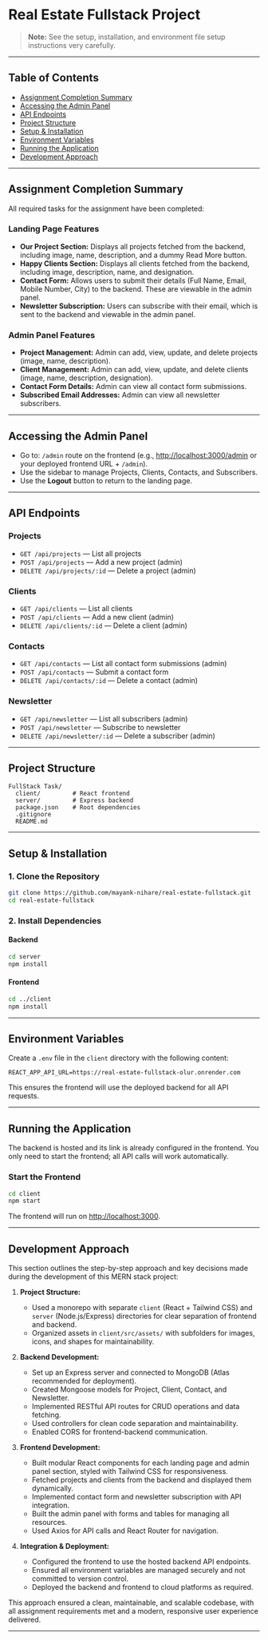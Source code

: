 # Real Estate Fullstack Project

> **Note:** See the setup, installation, and environment file setup instructions very carefully.

---

## Table of Contents

- [Assignment Completion Summary](#assignment-completion-summary)
- [Accessing the Admin Panel](#accessing-the-admin-panel)
- [API Endpoints](#api-endpoints)
- [Project Structure](#project-structure)
- [Setup & Installation](#setup--installation)
- [Environment Variables](#environment-variables)
- [Running the Application](#running-the-application)
- [Development Approach](#development-approach)

---

## Assignment Completion Summary

All required tasks for the assignment have been completed:

### Landing Page Features
- **Our Project Section:** Displays all projects fetched from the backend, including image, name, description, and a dummy Read More button.
- **Happy Clients Section:** Displays all clients fetched from the backend, including image, description, name, and designation.
- **Contact Form:** Allows users to submit their details (Full Name, Email, Mobile Number, City) to the backend. These are viewable in the admin panel.
- **Newsletter Subscription:** Users can subscribe with their email, which is sent to the backend and viewable in the admin panel.

### Admin Panel Features
- **Project Management:** Admin can add, view, update, and delete projects (image, name, description).
- **Client Management:** Admin can add, view, update, and delete clients (image, name, description, designation).
- **Contact Form Details:** Admin can view all contact form submissions.
- **Subscribed Email Addresses:** Admin can view all newsletter subscribers.

---

## Accessing the Admin Panel

- Go to: `/admin` route on the frontend (e.g., [http://localhost:3000/admin](http://localhost:3000/admin) or your deployed frontend URL + `/admin`).
- Use the sidebar to manage Projects, Clients, Contacts, and Subscribers.
- Use the **Logout** button to return to the landing page.

---

## API Endpoints

### Projects
- `GET /api/projects` — List all projects
- `POST /api/projects` — Add a new project (admin)
- `DELETE /api/projects/:id` — Delete a project (admin)

### Clients
- `GET /api/clients` — List all clients
- `POST /api/clients` — Add a new client (admin)
- `DELETE /api/clients/:id` — Delete a client (admin)

### Contacts
- `GET /api/contacts` — List all contact form submissions (admin)
- `POST /api/contacts` — Submit a contact form
- `DELETE /api/contacts/:id` — Delete a contact (admin)

### Newsletter
- `GET /api/newsletter` — List all subscribers (admin)
- `POST /api/newsletter` — Subscribe to newsletter
- `DELETE /api/newsletter/:id` — Delete a subscriber (admin)

---

## Project Structure

```
FullStack Task/
  client/         # React frontend
  server/         # Express backend
  package.json    # Root dependencies
  .gitignore
  README.md
```

---

## Setup & Installation

### 1. **Clone the Repository**
```sh
git clone https://github.com/mayank-nihare/real-estate-fullstack.git
cd real-estate-fullstack
```

### 2. **Install Dependencies**

#### Backend
```sh
cd server
npm install
```

#### Frontend
```sh
cd ../client
npm install
```
---

## Environment Variables

Create a `.env` file in the `client` directory with the following content:

```
REACT_APP_API_URL=https://real-estate-fullstack-olur.onrender.com
```

This ensures the frontend will use the deployed backend for all API requests.

---

## Running the Application

The backend is hosted and its link is already configured in the frontend. You only need to start the frontend; all API calls will work automatically.

### Start the Frontend
```sh
cd client
npm start
```
The frontend will run on [http://localhost:3000](http://localhost:3000).

---

## Development Approach

This section outlines the step-by-step approach and key decisions made during the development of this MERN stack project:

1. **Project Structure:**
   - Used a monorepo with separate `client` (React + Tailwind CSS) and `server` (Node.js/Express) directories for clear separation of frontend and backend.
   - Organized assets in `client/src/assets/` with subfolders for images, icons, and shapes for maintainability.

2. **Backend Development:**
   - Set up an Express server and connected to MongoDB (Atlas recommended for deployment).
   - Created Mongoose models for Project, Client, Contact, and Newsletter.
   - Implemented RESTful API routes for CRUD operations and data fetching.
   - Used controllers for clean code separation and maintainability.
   - Enabled CORS for frontend-backend communication.

3. **Frontend Development:**
   - Built modular React components for each landing page and admin panel section, styled with Tailwind CSS for responsiveness.
   - Fetched projects and clients from the backend and displayed them dynamically.
   - Implemented contact form and newsletter subscription with API integration.
   - Built the admin panel with forms and tables for managing all resources.
   - Used Axios for API calls and React Router for navigation.

4. **Integration & Deployment:**
   - Configured the frontend to use the hosted backend API endpoints.
   - Ensured all environment variables are managed securely and not committed to version control.
   - Deployed the backend and frontend to cloud platforms as required.

This approach ensured a clean, maintainable, and scalable codebase, with all assignment requirements met and a modern, responsive user experience delivered.

---

